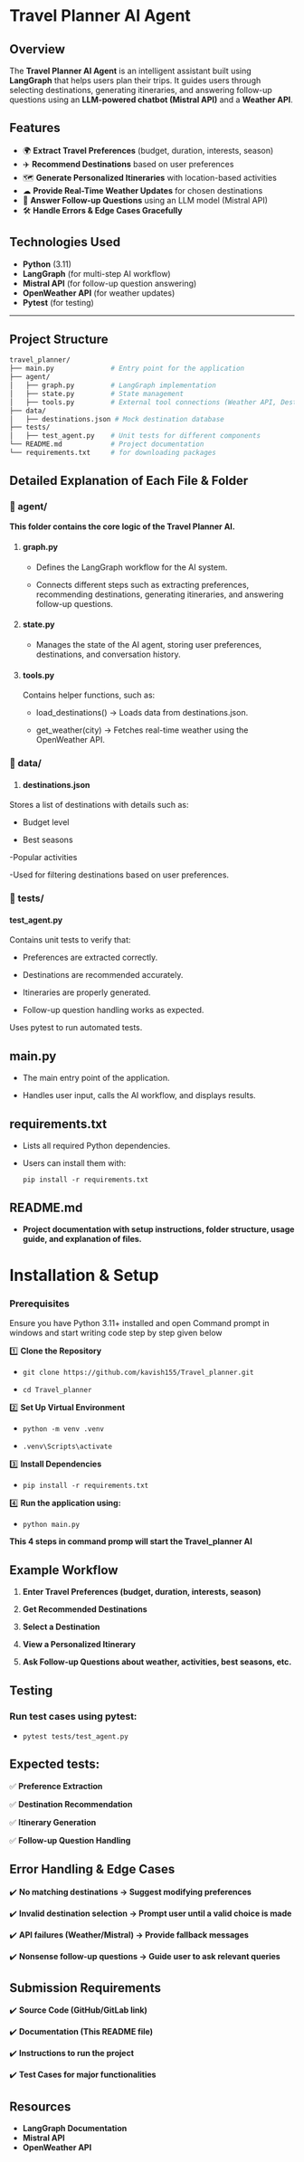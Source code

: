 # Travel Planner AI Agent

## Overview
The **Travel Planner AI Agent** is an intelligent assistant built using **LangGraph** that helps users plan their trips. It guides users through selecting destinations, generating itineraries, and answering follow-up questions using an **LLM-powered chatbot (Mistral API)** and a **Weather API**.

## Features
- 🌍 **Extract Travel Preferences** (budget, duration, interests, season)
- ✈️ **Recommend Destinations** based on user preferences
- 🗺 **Generate Personalized Itineraries** with location-based activities
- ☁ **Provide Real-Time Weather Updates** for chosen destinations
- 💬 **Answer Follow-up Questions** using an LLM model (Mistral API)
- 🛠 **Handle Errors & Edge Cases Gracefully**

## Technologies Used
- **Python** (3.11)
- **LangGraph** (for multi-step AI workflow)
- **Mistral API** (for follow-up question answering)
- **OpenWeather API** (for weather updates)
- **Pytest** (for testing)

---

## Project Structure
```bash
travel_planner/
├── main.py              # Entry point for the application
├── agent/
│   ├── graph.py         # LangGraph implementation
│   ├── state.py         # State management
│   ├── tools.py         # External tool connections (Weather API, Destination Loader)
├── data/
│   ├── destinations.json # Mock destination database
├── tests/
│   ├── test_agent.py    # Unit tests for different components
└── README.md            # Project documentation
└── requirements.txt     # for downloading packages
```
## Detailed Explanation of Each File & Folder

### 📂 agent/
**This folder contains the core logic of the Travel Planner AI.**

 1) #### graph.py

    - Defines the LangGraph workflow for the AI system.

    - Connects different steps such as extracting preferences, recommending destinations, generating itineraries, and answering follow-up questions.

 2) #### state.py

    - Manages the state of the AI agent, storing user preferences, destinations, and conversation history.

 3) #### tools.py

    Contains helper functions, such as:
  
    - load_destinations() → Loads data from destinations.json.
  
    - get_weather(city) → Fetches real-time weather using the OpenWeather API.
  
### 📂 data/
   
 1) #### destinations.json
  Stores a list of destinations with details such as:
   -  Budget level
     
   - Best seasons

   -Popular activities
   
   -Used for filtering destinations based on user preferences.
   
### 📂 tests/
 
  #### test_agent.py

   Contains unit tests to verify that:
 
   - Preferences are extracted correctly.

   - Destinations are recommended accurately.

   - Itineraries are properly generated.

   - Follow-up question handling works as expected.

 Uses pytest to run automated tests.

## main.py

- The main entry point of the application.

- Handles user input, calls the AI workflow, and displays results.

## requirements.txt

- Lists all required Python dependencies.

- Users can install them with:

   ```pip install -r requirements.txt```

## README.md

- **Project documentation with setup instructions, folder structure,  usage guide, and explanation of files.**

# Installation & Setup
### Prerequisites
Ensure you have Python 3.11+ installed and open Command prompt in windows and 
start writing code step by step given below

1️⃣ **Clone the Repository**
  - ```git clone https://github.com/kavish155/Travel_planner.git```
    
  - ```cd Travel_planner```
    
2️⃣ **Set Up Virtual Environment**
  -  ```python -m venv .venv```
    
  -  ```.venv\Scripts\activate```

3️⃣ **Install Dependencies**

  - ```pip install -r requirements.txt```

4️⃣ **Run the application using:**
  - ```python main.py```

**This 4 steps in command promp will start the Travel_planner AI**


## Example Workflow
1) **Enter Travel Preferences (budget, duration, interests, season)**

2) **Get Recommended Destinations**

3) **Select a Destination**

4) **View a Personalized Itinerary**

5) **Ask Follow-up Questions about weather, activities, best seasons, etc.**

## Testing

### Run test cases using pytest:
- ```pytest tests/test_agent.py```

## Expected tests:

✅ **Preference Extraction**

✅ **Destination Recommendation**

✅ **Itinerary Generation**

✅ **Follow-up Question Handling**


## Error Handling & Edge Cases

✔️ **No matching destinations → Suggest modifying preferences**

✔️ **Invalid destination selection → Prompt user until a valid choice is made**

✔️ **API failures (Weather/Mistral) → Provide fallback messages**

✔️ **Nonsense follow-up questions → Guide user to ask relevant queries**

## Submission Requirements

✔️ **Source Code (GitHub/GitLab link)**

✔️ **Documentation (This README file)**

✔️ **Instructions to run the project**

✔️ **Test Cases for major functionalities**

## Resources
- **LangGraph Documentation**
- **Mistral API**
- **OpenWeather API**

